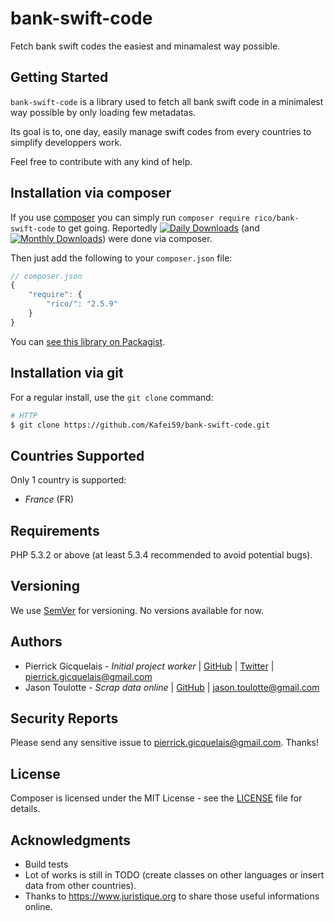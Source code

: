 # bank-swift-code

Fetch bank swift codes the easiest and minamalest way possible.

Getting Started
---------------

`bank-swift-code` is a library used to fetch all bank swift code in a minimalest way possible by only loading few metadatas.

Its goal is to, one day, easily manage swift codes from every countries to simplify developpers work.

Feel free to contribute with any kind of help.

Installation via composer
-------------------------

If you use [composer](https://getcomposer.org/) you can simply run `composer require rico/bank-swift-code` to get going. Reportedly [![Daily Downloads](https://poser.pugx.org/globalcitizen/php-iban/d/daily)](https://packagist.org/packages/globalcitizen/php-iban) (and [![Monthly Downloads](https://poser.pugx.org/globalcitizen/php-iban/d/monthly)](https://packagist.org/packages/globalcitizen/php-iban)) were done via composer.

Then just add the following to your `composer.json` file:

```js
// composer.json
{
    "require": {
        "rico/": "2.5.9"
    }
}
```

You can [see this library on Packagist](https://packagist.org/packages/globalcitizen/php-iban).



Installation via git
--------------------

For a regular install, use the `git clone` command:

```sh
# HTTP
$ git clone https://github.com/Kafei59/bank-swift-code.git
```



Countries Supported
-------------------

Only 1 country is supported:

* *France* (FR)



Requirements
------------

PHP 5.3.2 or above (at least 5.3.4 recommended to avoid potential bugs).



Versioning
----------

We use [SemVer](http://semver.org/) for versioning. No versions available for now. 



Authors
-------

- Pierrick Gicquelais - *Initial project worker* | [GitHub](https://github.com/Kafei59)  | [Twitter](https://twitter.com/Kafei59) | <pierrick.gicquelais@gmail.com>
- Jason Toulotte - *Scrap data online* | [GitHub](https://github.com/eldorne) | <jason.toulotte@gmail.com>



Security Reports
----------------

Please send any sensitive issue to [pierrick.gicquelais@gmail.com](mailto:pierrick.gicquelais@gmail.com). Thanks!



License
-------

Composer is licensed under the MIT License - see the [LICENSE](LICENSE) file for details.




Acknowledgments
---------------

- Build tests
- Lot of works is still in TODO (create classes on other languages or insert data from other countries).
- Thanks to https://www.juristique.org to share those useful informations online.
